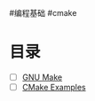 #编程基础 #cmake

# 目录

- [ ] [GNU Make](https://seisman.github.io/how-to-write-makefile/overview.html)
- [ ] [CMake Examples](https://link.zhihu.com/?target=https%3A//github.com/ttroy50/cmake-examples)